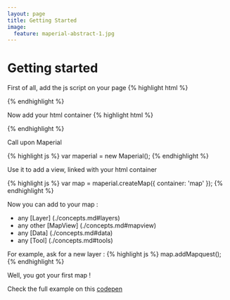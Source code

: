 ```yaml
---
layout: page
title: Getting Started
image:
  feature: maperial-abstract-1.jpg
---
```


# Getting started
First of all, add the js script on your page
{% highlight html %}
<script src="http://static.maperial.com/js/maperial.js" type="text/javascript"></script>
{% endhighlight %}

Now add your html container
{% highlight html %}
<div id="map"></div>
{% endhighlight %}

Call upon Maperial

{% highlight js %}
var maperial = new Maperial();
{% endhighlight %}

Use it to add a view, linked with your html container

{% highlight js %}
var map = maperial.createMap({
    container: 'map'
});
{% endhighlight %}

Now you can add to your map :
- any [Layer] (./concepts.md#layers)
- any other [MapView] (./concepts.md#mapview)
- any [Data] (./concepts.md#data)
- any [Tool] (./concepts.md#tools)

For example, ask for a new layer :
{% highlight js %}
map.addMapquest();
{% endhighlight %}

Well, you got your first map !

Check the full example on this
[codepen](http://codepen.io/chrisdugne/pen/yyyYVr?editors=101)
